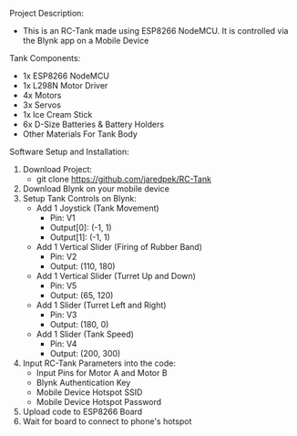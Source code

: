 Project Description:
- This is an RC-Tank made using ESP8266 NodeMCU. It is controlled via the Blynk app on a Mobile Device

Tank Components:
- 1x ESP8266 NodeMCU
- 1x L298N Motor Driver
- 4x Motors
- 3x Servos
- 1x Ice Cream Stick
- 6x D-Size Batteries & Battery Holders
- Other Materials For Tank Body

Software Setup and Installation:
1. Download Project:
    - git clone https://github.com/jaredpek/RC-Tank
2. Download Blynk on your mobile device
3. Setup Tank Controls on Blynk:
    - Add 1 Joystick (Tank Movement)
        - Pin: V1
        - Output[0]: (-1, 1)
        - Output[1]: (-1, 1)
    - Add 1 Vertical Slider (Firing of Rubber Band)
        - Pin: V2
        - Output: (110, 180)
    - Add 1 Vertical Slider (Turret Up and Down)
        - Pin: V5
        - Output: (65, 120)
    - Add 1 Slider (Turret Left and Right)
        - Pin: V3
        - Output: (180, 0)
    - Add 1 Slider (Tank Speed)
        - Pin: V4
        - Output: (200, 300)
4. Input RC-Tank Parameters into the code:
    - Input Pins for Motor A and Motor B
    - Blynk Authentication Key
    - Mobile Device Hotspot SSID
    - Mobile Device Hotspot Password
5. Upload code to ESP8266 Board
6. Wait for board to connect to phone's hotspot
